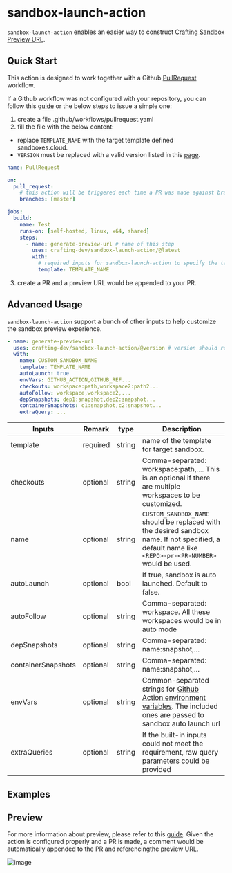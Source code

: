 # sandbox-launch-action

`sandbox-launch-action` enables an easier way to construct [Crafting Sandbox Preview URL](https://docs.sandboxes.cloud/docs/git-integration).

## Quick Start

This action is designed to work together with a Github [PullRequest](https://docs.github.com/en/actions/using-workflows/events-that-trigger-workflows#pull_request) workflow.

If a Github workflow was not configured with your repository, you can follow this [guide](https://docs.github.com/en/actions/quickstart#creating-your-first-workflow) or the below steps to issue a simple one:

1. create a file .github/workflows/pullrequest.yaml
2. fill the file with the below content:

- replace `TEMPLATE_NAME` with the target template defined sandboxes.cloud.
- `VERSION` must be replaced with a valid version listed in this [page](https://github.com/marketplace/actions/sandbox-launch-action).

```yaml
name: PullRequest

on:
  pull_request:
    # this action will be triggered each time a PR was made against branch master.
    branches: [master]

jobs:
  build:
    name: Test
    runs-on: [self-hosted, linux, x64, shared]
    steps:
      - name: generate-preview-url # name of this step
        uses: crafting-dev/sandbox-launch-action/@latest
        with:
          # required inputs for sandbox-launch-action to specify the target template.
          template: TEMPLATE_NAME
```

3. create a PR and a preview URL would be appended to your PR.

## Advanced Usage

`sandbox-launch-action` support a bunch of other inputs to help customize the sandbox preview experience.

```yaml
- name: generate-preview-url
  uses: crafting-dev/sandbox-launch-action/@version # version should replaced with the actual one
  with:
    name: CUSTOM_SANDBOX_NAME
    template: TEMPLATE_NAME
    autoLaunch: true
    envVars: GITHUB_ACTION,GITHUB_REF...
    checkouts: workspace:path,workspace2:path2...
    autoFollow: workspace,workspace2,...
    depSnapshots: dep1:snapshot,dep2:snapshot...
    containerSnapshots: c1:snapshot,c2:snapshot...
    extraQuery: ...
```

| Inputs             | Remark   | type   | Description                                                                                                                                                                                                                  |
| ------------------ | -------- | ------ | ---------------------------------------------------------------------------------------------------------------------------------------------------------------------------------------------------------------------------- |
| template           | required | string | name of the template for target sandbox.                                                                                                                                                                                     |
| checkouts          | optional | string | Comma-separated: workspace:path,.... This is an optional if there are multiple workspaces to be customized.                                                                                                                  |
| name               | optional | string | `CUSTOM_SANDBOX_NAME` should be replaced with the desired sandbox name. If not specified, a default name like ` <REPO>-pr-<PR-NUMBER>` would be used.                                                                        |
| autoLaunch         | optional | bool   | If true, sandbox is auto launched. Default to false.                                                                                                                                                                         |
| autoFollow         | optional | string | Comma-separated: workspace. All these workspaces would be in auto mode                                                                                                                                                       |
| depSnapshots       | optional | string | Comma-separated: name:snapshot,...                                                                                                                                                                                           |
| containerSnapshots | optional | string | Comma-separated: name:snapshot,...                                                                                                                                                                                           |
| envVars            | optional | string | Common-separated strings for [Github Action environment variables](https://docs.github.com/en/actions/learn-github-actions/variables#default-environment-variables). The included ones are passed to sandbox auto launch url |
| extraQueries       | optional | string | If the built-in inputs could not meet the requirement, raw query parameters could be provided                                                                                                                                |

## Examples

## Preview

For more information about preview, please refer to this [guide](https://docs.sandboxes.cloud/docs/git-integration). Given the action is configured properly and a PR is made, a comment would be automatically appended to the PR and referencingthe preview URL.

![image](https://user-images.githubusercontent.com/501218/223888109-d9ac3567-4d33-44a5-98d9-d4599cb24ac3.png)
